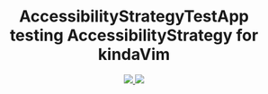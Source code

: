 <h1 align="center">AccessibilityStrategyTestApp<br>testing AccessibilityStrategy for kindaVim</h1>

<p align="center">
    <a href="https://github.com/godbout/AccessibilityStrategyTestApp/actions">
        <img src="https://github.com/godbout/AccessibilityStrategyTestApp/actions/workflows/main.yml/badge.svg"/>
    </a>
    <a href="https://codecov.io/gh/godbout/AccessibilityStrategyTestApp">
        <img src="https://codecov.io/gh/godbout/AccessibilityStrategyTestApp/branch/master/graph/badge.svg?token=IJOPnX05Fi"/>
    </a>
</p>
